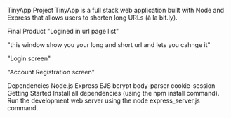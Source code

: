 TinyApp Project
TinyApp is a full stack web application built with Node and Express that allows users to shorten long URLs (à la bit.ly).

Final Product
"Logined in url page list"

"this window show you your long and short url and lets you cahnge it"

"Login screen"

"Account Registration screen"

Dependencies
Node.js
Express
EJS
bcrypt
body-parser
cookie-session
Getting Started
Install all dependencies (using the npm install command).
Run the development web server using the node express_server.js command.